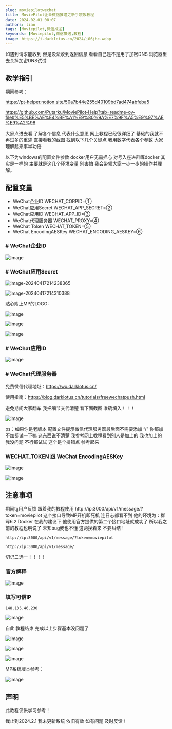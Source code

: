 ```yaml
---
slug: moviepilotwechat
title: MoviePilot企业微信推送之新手喂饭教程
date: 2024-02-01 08:07
authors: lian
tags: [Moviepilot,微信推送]
keywords: [Moviepilot,微信推送,教程]
image: https://i.darklotus.cn/2024/j06jhc.webp
---
```


如遇到请求能收到 但是没法收到返回信息 看看自己是不是用了加密DNS 浏览器里去关掉加密DNS试试

<!-- truncate -->

## 教学指引

期间参考：

https://pt-helper.notion.site/50a7b44e255d40109bd7ad474abfeba5

https://github.com/Putarku/MoviePilot-Help?tab=readme-ov-file#%E5%BE%AE%E4%BF%A1%E9%80%9A%E7%9F%A5%E9%97%AE%E9%A2%98

大家点进去看 了解各个信息 代表什么意思 网上教程已经很详细了 基础的我就不再过多的重述 直接看我的截图 找到以下几个关键点 我用数字代表各个参数 大家理解起来事半功倍

以下为windows的配置文件参数 docker用户无需担心 对号入座进群晖docker 其实是一样的 主要就是这几个环境变量 别害怕 我会带领大家一步一步的操作并理解。

## 配置变量

- WeChat企业ID
  WECHAT_CORPID=①
- WeChat应用Secret
  WECHAT_APP_SECRET=②
- WeChat应用ID
  WECHAT_APP_ID=③
- WeChat代理服务器
  WECHAT_PROXY=④
- WeChat Token
  WECHAT_TOKEN=⑤
- WeChat EncodingAESKey
  WECHAT_ENCODING_AESKEY=⑥

### # WeChat企业ID

![image](https://i.darklotus.cn/images/2024/04/17/202404171642856.png)

### # WeChat应用Secret

![image-20240417214238365](https://i.darklotus.cn/images/2024/04/17/202404172142598.png)

![image-20240417214310388](https://i.darklotus.cn/images/2024/04/17/202404172143437.png)

贴心附上MP的LOGO:

![image](https://i.darklotus.cn/images/2024/04/17/202404171642941.webp)

![image](https://i.darklotus.cn/images/2024/04/17/202404171642924.png)

![image](https://i.darklotus.cn/images/2024/04/17/202404171642945.png)

### # WeChat应用ID

![image](https://i.darklotus.cn/images/2024/04/17/202404171642954.png)

### # WeChat代理服务器

免费微信代理地址：https://wx.darklotus.cn/

使用指南：https://blog.darklotus.cn/tutorials/freewechatpush.html

避免期间大家翻车 我把细节交代清楚 看下面截图 准确填入！！！

![image](https://i.darklotus.cn/images/2024/04/17/202404171642962.png)

ps：如果你是老版本 配置文件提示微信代理服务器最后面不需要添加 “/”  你都加不加都试一下嘛 这东西说不清楚
我参考网上教程看到别人是加上的 我也加上的 我没问题 不行都试试 这个是个排错点 参考起来

### WECHAT_TOKEN 跟 WeChat EncodingAESKey

![image](https://i.darklotus.cn/images/2024/04/17/202404171642212.png)

![image](https://i.darklotus.cn/images/2024/04/17/202404171642654.png)

## 注意事项

期间tg用户反馈 跟着我的教程使用 http://ip:3000/api/v1/message/?token=moviepilot 这个接口导致MP开机即死机 连日志都看不到
他的环境为：群晖6.2 Docker
在我的建议下 他使用官方提供的第二个接口地址就成功了 所以我之前的教程也明说了 未知bug我也不懂 这两换着来 不要纠结！

```url
http://ip:3000/api/v1/message/?token=moviepilot
```

```url
http://ip:3000/api/v1/message/
```

切记二选一！！！！

### 官方解释

![image](https://i.darklotus.cn/images/2024/04/17/202404171642987.png)

### 填写可信IP

```IP
148.135.46.230
```

![image](https://i.darklotus.cn/images/2024/04/17/202404171642079.png)

自此 教程结束 完成以上步骤基本没问题了

![image](https://i.darklotus.cn/images/2024/04/17/202404171642119.png)

![image](https://i.darklotus.cn/images/2024/04/17/202404171642187.png)

![image](https://i.darklotus.cn/images/2024/04/17/202404171642018.png)

MP系统版本参考：

![image](https://i.darklotus.cn/images/2024/04/17/202404171642253.png)

## 声明

此教程仅供学习参考！ 

截止到2024.2.1 我未更新系统 依旧有效 如有问题 及时反馈！